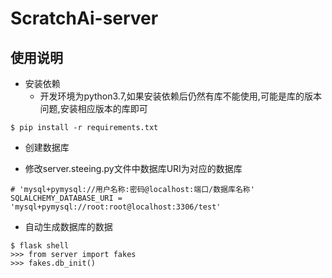 # ScratchAi-server

## 使用说明
- 安装依赖
    - 开发环境为python3.7,如果安装依赖后仍然有库不能使用,可能是库的版本问题,安装相应版本的库即可
```
$ pip install -r requirements.txt
```

- 创建数据库

- 修改server.steeing.py文件中数据库URI为对应的数据库
```
# 'mysql+pymysql://用户名称:密码@localhost:端口/数据库名称'
SQLALCHEMY_DATABASE_URI = 'mysql+pymysql://root:root@localhost:3306/test'
```

- 自动生成数据库的数据
```
$ flask shell
>>> from server import fakes
>>> fakes.db_init()
```
